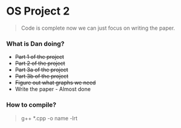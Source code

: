 # OS Project 2

> Code is complete now we can just focus on writing the paper.

### What is Dan doing?
* ~~Part 1 of the project~~
* ~~Part 2 of the project~~
* ~~Part 3a of the project~~
* ~~Part 3b of the project~~
* ~~Figure out what graphs we need~~
* Write the paper - Almost done

### How to compile?
> g++ *.cpp -o name -lrt
